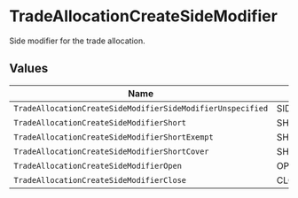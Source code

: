 # TradeAllocationCreateSideModifier

Side modifier for the trade allocation.


## Values

| Name                                                       | Value                                                      |
| ---------------------------------------------------------- | ---------------------------------------------------------- |
| `TradeAllocationCreateSideModifierSideModifierUnspecified` | SIDE_MODIFIER_UNSPECIFIED                                  |
| `TradeAllocationCreateSideModifierShort`                   | SHORT                                                      |
| `TradeAllocationCreateSideModifierShortExempt`             | SHORT_EXEMPT                                               |
| `TradeAllocationCreateSideModifierShortCover`              | SHORT_COVER                                                |
| `TradeAllocationCreateSideModifierOpen`                    | OPEN                                                       |
| `TradeAllocationCreateSideModifierClose`                   | CLOSE                                                      |